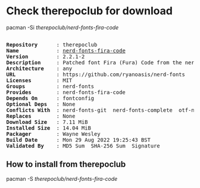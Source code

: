 # Check therepoclub for download

pacman -Si *therepoclub/nerd-fonts-fira-code*

<div class="highlight"><pre class="highlight"><text>
<b>Repository</b>      : therepoclub
<b>Name</b>            : <a href="../../x86_64/nerd-fonts-fira-code-2.2.1-2-any.pkg.tar.zst">nerd-fonts-fira-code</a>
<b>Version</b>         : 2.2.1-2
<b>Description</b>     : Patched font Fira (Fura) Code from the nerd-fonts library
<b>Architecture</b>    : any
<b>URL</b>             : https://github.com/ryanoasis/nerd-fonts
<b>Licenses</b>        : MIT
<b>Groups</b>          : nerd-fonts
<b>Provides</b>        : nerd-fonts-fira-code
<b>Depends On</b>      : fontconfig
<b>Optional Deps</b>   : None
<b>Conflicts With</b>  : nerd-fonts-git  nerd-fonts-complete  otf-nerd-fonts-fira-code
<b>Replaces</b>        : None
<b>Download Size</b>   : 7.11 MiB
<b>Installed Size</b>  : 14.04 MiB
<b>Packager</b>        : Wayne Wesley <wayne6324@gmail.com>
<b>Build Date</b>      : Mon 29 Aug 2022 19:25:43 BST
<b>Validated By</b>    : MD5 Sum  SHA-256 Sum  Signature
</text></pre></div>

## How to install from therepoclub

pacman -S *therepoclub/nerd-fonts-fira-code*
